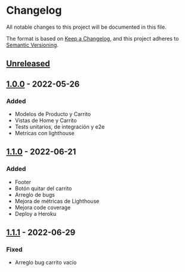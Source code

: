 # Changelog

All notable changes to this project will be documented in this file.

The format is based on [Keep a Changelog](https://keepachangelog.com/en/1.0.0/),
and this project adheres to [Semantic Versioning](https://semver.org/spec/v2.0.0.html).

## [Unreleased]

## [1.0.0] - 2022-05-26

### Added

-   Modelos de Producto y Carrito
-   Vistas de Home y Carrito
-   Tests unitarios, de integración y e2e
-   Metricas con lighthouse

[unreleased]: https://github.com/frlp-utn-ingsoft/shopp/compare/v1.0.0...HEAD
[1.0.0]: https://github.com/frlp-utn-ingsoft/shopp/releases/tag/v1.0.0

## [1.1.0] - 2022-06-21

### Added

-   Footer
-   Botón quitar del carrito
-   Arreglo de bugs
-   Mejora de métricas de Lighthouse
-   Mejora code coverage
-   Deploy a Heroku

[1.1.0]: https://github.com/lauticonte/shopp/releases/tag/v1.1.0-beta

## [1.1.1] - 2022-06-29

### Fixed

-  Arreglo bug carrito vacío

[1.1.1]: https://github.com/lauticonte/shopp/releases/tag/v1.1.1-beta
